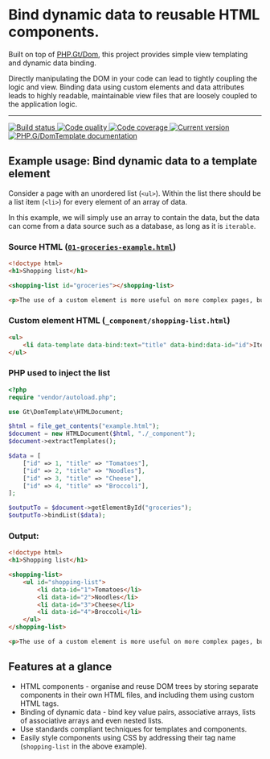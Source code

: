 # Bind dynamic data to reusable HTML components.

Built on top of [PHP.Gt/Dom][dom], this project provides simple view templating and dynamic data binding.

Directly manipulating the DOM in your code can lead to tightly coupling the logic and view. Binding data using custom elements and data attributes leads to highly readable, maintainable view files that are loosely coupled to the application logic.  

***

<a href="https://circleci.com/gh/PhpGt/DomTemplate" target="_blank">
	<img src="https://badge.status.php.gt/domtemplate-build.svg" alt="Build status" />
</a>
<a href="https://scrutinizer-ci.com/g/PhpGt/DomTemplate" target="_blank">
	<img src="https://badge.status.php.gt/domtemplate-quality.svg" alt="Code quality" />
</a>
<a href="https://scrutinizer-ci.com/g/PhpGt/DomTemplate" target="_blank">
	<img src="https://badge.status.php.gt/domtemplate-coverage.svg" alt="Code coverage" />
</a>
<a href="https://packagist.org/packages/PhpGt/DomTemplate" target="_blank">
	<img src="https://badge.status.php.gt/domtemplate-version.svg" alt="Current version" />
</a>
<a href="http://www.php.gt/domtemplate" target="_blank">
	<img src="https://badge.status.php.gt/domtemplate-docs.svg" alt="PHP.G/DomTemplate documentation" />
</a>

## Example usage: Bind dynamic data to a template element

Consider a page with an unordered list (`<ul>`). Within the list there should be a list item (`<li>`) for every element of an array of data.

In this example, we will simply use an array to contain the data, but the data can come from a data source such as a database, as long as it is `iterable`.

### Source HTML ([`01-groceries-example.html`][example-groceries-html])

```html
<!doctype html>
<h1>Shopping list</h1>

<shopping-list id="groceries"></shopping-list>

<p>The use of a custom element is more useful on more complex pages, but is shown above as an example.</p>
```

### Custom element HTML (`_component/shopping-list.html`)

```html
<ul>
	<li data-template data-bind:text="title" data-bind:data-id="id">Item name</li>
</ul>
```

### PHP used to inject the list

```php
<?php
require "vendor/autoload.php";

use Gt\DomTemplate\HTMLDocument;

$html = file_get_contents("example.html");
$document = new HTMLDocument($html, "./_component");
$document->extractTemplates();

$data = [
	["id" => 1, "title" => "Tomatoes"],
	["id" => 2, "title" => "Noodles"],
	["id" => 3, "title" => "Cheese"],
	["id" => 4, "title" => "Broccoli"],
];

$outputTo = $document->getElementById("groceries");
$outputTo->bindList($data);
```

### Output:

```html
<!doctype html>
<h1>Shopping list</h1>

<shopping-list>
    <ul id="shopping-list">
        <li data-id="1">Tomatoes</li>
        <li data-id="2">Noodles</li>
        <li data-id="3">Cheese</li>
        <li data-id="4">Broccoli</li>
    </ul>
</shopping-list>

<p>The use of a custom element is more useful on more complex pages, but is shown above as an example.</p>
```

Features at a glance
--------------------

+ HTML components - organise and reuse DOM trees by storing separate components in their own HTML files, and including them using custom HTML tags.
+ Binding of dynamic data - bind key value pairs, associative arrays, lists of associative arrays and even nested lists.
+ Use standards compliant techniques for templates and components.
+ Easily style components using CSS by addressing their tag name (`shopping-list` in the above example).

[dom]: https://www.php.gt/dom
[example-groceries-html]: https://github.com/PhpGt/DomTemplate/blob/master/example/01-example-groceries.html